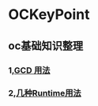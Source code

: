 # OCKeyPoint
## oc基础知识整理
### 1,[GCD 用法](https://github.com/JiWuChao/OCKeyPoint/tree/master/GCD_Queue)
### 2,[几种Runtime用法](https://github.com/JiWuChao/OCKeyPoint/tree/master/Runtime)
